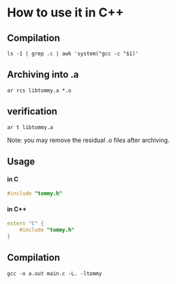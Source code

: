 # How to use it in C++

## Compilation

`ls -1 | grep .c | awk 'system("gcc -c "$1)'`

## Archiving into .a
`ar rcs libtommy.a *.o`

## verification
`ar t libtommy.a`

Note: you may remove the residual .o files after archiving.

## Usage 

#### in C

```c
#include "tommy.h"
```



#### in C++

```cpp
extern "C" {
    #include "tommy.h"
}

```

## Compilation

`gcc -o a.out main.c -L. -ltommy`

